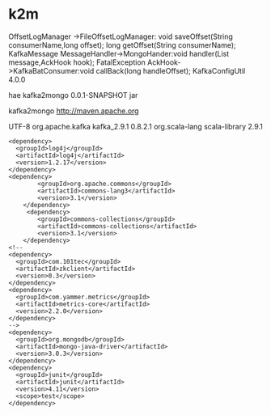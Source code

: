 # k2m
OffsetLogManager ->FileOffsetLogManager:
	 void saveOffset(String consumerName,long offset);
	 long getOffset(String consumerName);
KafkaMessage
MessageHandler->MongoHander:void handler(List<MessageEntity> message,AckHook hook);
FatalException
AckHook->KafkaBatConsumer:void callBack(long handleOffset);
KafkaConfigUtil
<project xmlns="http://maven.apache.org/POM/4.0.0" xmlns:xsi="http://www.w3.org/2001/XMLSchema-instance"
  xsi:schemaLocation="http://maven.apache.org/POM/4.0.0 http://maven.apache.org/xsd/maven-4.0.0.xsd">
  <modelVersion>4.0.0</modelVersion>

  <groupId>hae</groupId>
  <artifactId>kafka2mongo</artifactId>
  <version>0.0.1-SNAPSHOT</version>
  <packaging>jar</packaging>

  <name>kafka2mongo</name>
  <url>http://maven.apache.org</url>

  <properties>
    <project.build.sourceEncoding>UTF-8</project.build.sourceEncoding>
  </properties>

  <dependencies>
  <!-- 
  <dependency>
      <groupId>org.springframework</groupId>
      <artifactId>spring-core</artifactId>
      <version>3.2.4.RELEASE</version>
    </dependency>
    <dependency>
      <groupId>org.springframework</groupId>
      <artifactId>spring-context</artifactId>
      <version>3.2.4.RELEASE</version>
    </dependency>
     -->
    <dependency>
      <groupId>org.apache.kafka</groupId>
      <artifactId>kafka_2.9.1</artifactId>
      <version>0.8.2.1</version>
    </dependency>
    <!-- 
    <dependency>
      <groupId>javax.inject</groupId>
      <artifactId>javax.inject</artifactId>
      <version>1</version>
    </dependency>
     -->
    <dependency>
      <groupId>org.scala-lang</groupId>
      <artifactId>scala-library</artifactId>
      <version>2.9.1</version>
    </dependency>
    
    <dependency>
      <groupId>log4j</groupId>
      <artifactId>log4j</artifactId>
      <version>1.2.17</version>
    </dependency>
    <dependency>
			<groupId>org.apache.commons</groupId>
			<artifactId>commons-lang3</artifactId>
			<version>3.1</version>
		</dependency>
		 <dependency>
			<groupId>commons-collections</groupId>
			<artifactId>commons-collections</artifactId>
			<version>3.1</version>
		</dependency>
    <!--  
    <dependency>
      <groupId>com.101tec</groupId>
      <artifactId>zkclient</artifactId>
      <version>0.3</version>
    </dependency>
    <dependency>
      <groupId>com.yammer.metrics</groupId>
      <artifactId>metrics-core</artifactId>
      <version>2.2.0</version>
    </dependency>
    -->
    <dependency>
      <groupId>org.mongodb</groupId>
      <artifactId>mongo-java-driver</artifactId>
      <version>3.0.3</version>
    </dependency>
    <dependency>
      <groupId>junit</groupId>
      <artifactId>junit</artifactId>
      <version>4.11</version>
      <scope>test</scope>
    </dependency>
  </dependencies>
</project>
